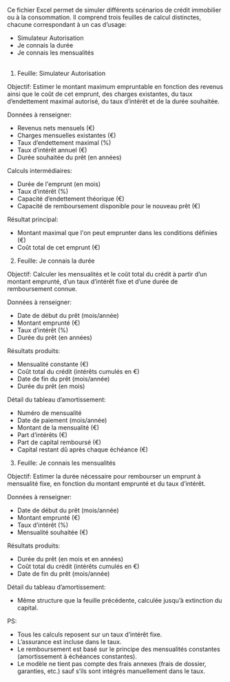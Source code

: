 Ce fichier Excel permet de simuler différents scénarios de crédit immobilier ou à la consommation. Il comprend trois feuilles de calcul distinctes, chacune correspondant à un cas d’usage:
- Simulateur Autorisation
- Je connais la durée
- Je connais les mensualités
<br><br>

1. Feuille: Simulateur Autorisation

Objectif: Estimer le montant maximum empruntable en fonction des revenus ainsi que le coût de cet emprunt, des charges existantes, du taux d’endettement maximal autorisé, du taux d’intérêt et de la durée souhaitée.

Données à renseigner:
- Revenus nets mensuels (€)
- Charges mensuelles existantes (€)
- Taux d’endettement maximal (%)
- Taux d’intérêt annuel (€)
- Durée souhaitée du prêt (en années)

Calculs intermédiaires:
- Durée de l'emprunt (en mois)
- Taux d’intérêt (%)
- Capacité d’endettement théorique (€)
- Capacité de remboursement disponible pour le nouveau prêt (€)

Résultat principal:
- Montant maximal que l'on peut emprunter dans les conditions définies (€)
- Coût total de cet emprunt (€)

2. Feuille: Je connais la durée

Objectif: Calculer les mensualités et le coût total du crédit à partir d’un montant emprunté, d’un taux d’intérêt fixe et d’une durée de remboursement connue.

Données à renseigner:
- Date de début du prêt (mois/année)
- Montant emprunté (€)
- Taux d’intérêt (%)
- Durée du prêt (en années)

Résultats produits:
- Mensualité constante (€)
- Coût total du crédit (intérêts cumulés en €)
- Date de fin du prêt (mois/année)
- Durée du prêt (en mois)

Détail du tableau d’amortissement:
- Numéro de mensualité
- Date de paiement (mois/année)
- Montant de la mensualité (€)
- Part d’intérêts (€)
- Part de capital remboursé (€)
- Capital restant dû après chaque échéance (€)

3. Feuille: Je connais les mensualités

Objectif: Estimer la durée nécessaire pour rembourser un emprunt à mensualité fixe, en fonction du montant emprunté et du taux d’intérêt.

Données à renseigner:
- Date de début du prêt (mois/année)
- Montant emprunté (€)
- Taux d’intérêt (%)
- Mensualité souhaitée (€)

Résultats produits:
- Durée du prêt (en mois et en années)
- Coût total du crédit (intérêts cumulés en €)
- Date de fin du prêt (mois/année)

Détail du tableau d’amortissement: 
- Même structure que la feuille précédente, calculée jusqu’à extinction du capital.

PS:
- Tous les calculs reposent sur un taux d’intérêt fixe.
- L’assurance est incluse dans le taux.
- Le remboursement est basé sur le principe des mensualités constantes (amortissement à échéances constantes).
- Le modèle ne tient pas compte des frais annexes (frais de dossier, garanties, etc.) sauf s’ils sont intégrés manuellement dans le taux.
